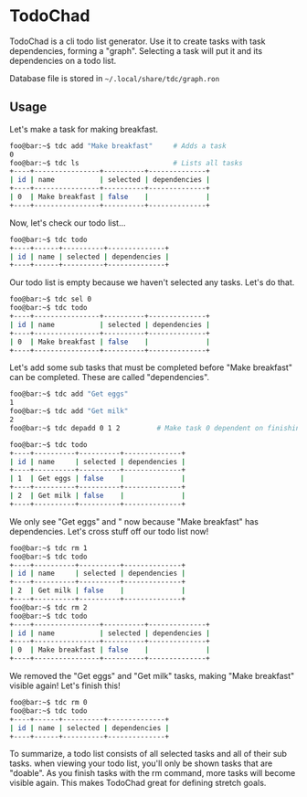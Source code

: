# TodoChad
TodoChad is a cli todo list generator.
Use it to create tasks with task dependencies, forming a "graph".
Selecting a task will put it and its dependencies on a todo list.

Database file is stored in `~/.local/share/tdc/graph.ron`

## Usage 

Let's make a task for making breakfast. 
```bash
foo@bar:~$ tdc add "Make breakfast"     # Adds a task
0
foo@bar:~$ tdc ls                       # Lists all tasks
+----+----------------+----------+--------------+
| id | name           | selected | dependencies |
+----+----------------+----------+--------------+
| 0  | Make breakfast | false    |              |
+----+----------------+----------+--------------+
```

Now, let's check our todo list...

```bash
foo@bar:~$ tdc todo 
+----+------+----------+--------------+
| id | name | selected | dependencies |
+----+------+----------+--------------+
```

Our todo list is empty because we haven't selected any tasks. Let's do that.
```bash
foo@bar:~$ tdc sel 0 
foo@bar:~$ tdc todo 
+----+----------------+----------+--------------+
| id | name           | selected | dependencies |
+----+----------------+----------+--------------+
| 0  | Make breakfast | false    |              |
+----+----------------+----------+--------------+
```

Let's add some sub tasks that must be completed before "Make breakfast" can be completed.
These are called "dependencies".
```bash
foo@bar:~$ tdc add "Get eggs"
1
foo@bar:~$ tdc add "Get milk"
2
foo@bar:~$ tdc depadd 0 1 2         # Make task 0 dependent on finishing tasks 1 and 2 first

foo@bar:~$ tdc todo
+----+----------+----------+--------------+
| id | name     | selected | dependencies |
+----+----------+----------+--------------+
| 1  | Get eggs | false    |              |
+----+----------+----------+--------------+
| 2  | Get milk | false    |              |
+----+----------+----------+--------------+
```

We only see "Get eggs" and " now because "Make breakfast" has dependencies.
Let's cross stuff off our todo list now!

```bash
foo@bar:~$ tdc rm 1
foo@bar:~$ tdc todo 
+----+----------+----------+--------------+
| id | name     | selected | dependencies |
+----+----------+----------+--------------+
| 2  | Get milk | false    |              |
+----+----------+----------+--------------+
foo@bar:~$ tdc rm 2 
foo@bar:~$ tdc todo 
+----+----------------+----------+--------------+
| id | name           | selected | dependencies |
+----+----------------+----------+--------------+
| 0  | Make breakfast | false    |              |
+----+----------------+----------+--------------+
```

We removed the "Get eggs" and "Get milk" tasks, making "Make breakfast" visible again!
Let's finish this!

```bash
foo@bar:~$ tdc rm 0
foo@bar:~$ tdc todo 
+----+------+----------+--------------+
| id | name | selected | dependencies |
+----+------+----------+--------------+
```

To summarize, a todo list consists of all selected tasks and all of their sub tasks.
when viewing your todo list, you'll only be shown tasks that are "doable".
As you finish tasks with the rm command, more tasks will become visible again.
This makes TodoChad great for defining stretch goals.
